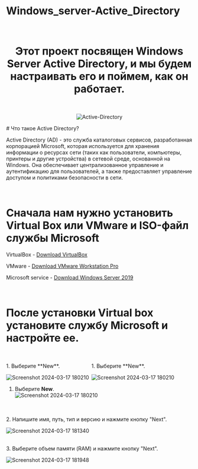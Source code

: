 # Windows_server-Active_Directory
<br>

<div align="center">
  <h1>Этот проект посвящен Windows Server Active Directory, и мы будем настраивать его и поймем, как он работает.</h1>
</div>
<br/>

<div align="center">
  
![Active-Directory](https://github.com/Hasul79/Windows_server-Active_Directory/assets/95657084/26339a44-cd69-4f62-892e-4dfbb370da0c)

</div>
# Что такое Active Directory?
<p>Active Directory (AD) - это служба каталоговых сервисов, разработанная корпорацией Microsoft, которая используется для хранения информации о ресурсах сети (таких как пользователи, компьютеры, принтеры и другие устройства) в сетевой среде, основанной на Windows. Она обеспечивает централизованное управление и аутентификацию для пользователей, а также предоставляет управление доступом и политиками безопасности в сети.</p>
<br/>

# Сначала нам нужно установить Virtual Box или VMware и ISO-файл службы Microsoft


<p>VirtualBox - <a href="https://www.virtualbox.org/wiki/Downloads">Download VirtualBox</a></p>
<p>VMware - <a href="https://www.vmware.com/products/workstation-pro/workstation-proevaluation.html">Download VMware Workstation Pro</a></p>
<p>Microsoft service - <a href="https://www.microsoft.com/en-us/evalcenter/download/windowsserver2019">Download Windows Server 2019</a></p>

<br/>

# После установки Virtual box установите службу Microsoft и настройте ее.
<br/>


<div style="display: inline-block; width: 45%;">
    <p>1. Выберите **New**.</p>
    <img src="https://github.com/Hasul79/Windows_server-Active_Directory/blob/main/assets/95657084/d4be4d6b-74b9-4959-aac5-4de033373f22.jpg?raw=true" alt="Screenshot 2024-03-17 180210" style="max-width: 100%;">
</div>
<div style="display: inline-block; width: 45%;">
    <p>1. Выберите **New**.</p>
    <img src="https://github.com/Hasul79/Windows_server-Active_Directory/blob/main/assets/95657084/d4be4d6b-74b9-4959-aac5-4de033373f22.jpg?raw=true" alt="Screenshot 2024-03-17 180210" style="max-width: 100%;">
</div>






1. Выберите **New**.
   <br/>
    <img src="https://github.com/Hasul79/Windows_server-Active_Directory/assets/95657084/d4be4d6b-74b9-4959-aac5-4de033373f22" alt="Screenshot 2024-03-17 180210">
 <br/>


<br/>
2. Напишите имя, путь, тип и версию и нажмите кнопку "Next".
<br/>

![Screenshot 2024-03-17 181340](https://github.com/Hasul79/Windows_server-Active_Directory/assets/95657084/60a31439-05cd-41ff-9cbe-4fc288052814)

<br/>
3. Выберите объем памяти (RAM) и нажмите кнопку "Next".
<br/>

![Screenshot 2024-03-17 181948](https://github.com/Hasul79/Windows_server-Active_Directory/assets/95657084/163ba4ee-4a7c-486c-87db-2bb8f700f9cf)







